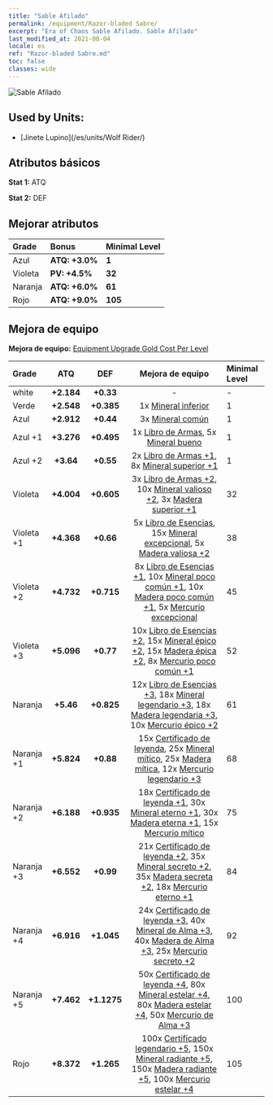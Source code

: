 ```yaml
---
title: "Sable Afilado"
permalink: /equipment/Razor-bladed Sabre/
excerpt: "Era of Chaos Sable Afilado. Sable Afilado"
last_modified_at: 2021-08-04
locale: es
ref: "Razor-bladed Sabre.md"
toc: false
classes: wide
---
```


  ![Sable Afilado](/images/e/e_4021.png)

## Used by Units:

* [Jinete Lupino](/es/units/Wolf Rider/) 


## Atributos básicos
 **Stat 1:** ATQ

 **Stat 2:** DEF

## Mejorar atributos

  |     Grade    |   Bonus | Minimal Level | 
  |:-------------|:--------|:--------------| 
  | Azul | **ATQ: +3.0%** | **1** | 
  | Violeta | **PV: +4.5%** | **32** | 
  | Naranja | **ATQ: +6.0%** | **61** | 
  | Rojo | **ATQ: +9.0%** | **105** | 


## Mejora de equipo
 **Mejora de equipo:** [Equipment Upgrade Gold Cost Per Level](/equipment/EquipmentUpgradeCostPerLevel/) 

  |          Grade      | ATQ | DEF | Mejora de equipo | Minimal Level |
  |:--------------------|:---------:|:---------:|:----------------:|:--------------|
  | white | **+2.184** | **+0.33** | - | - |
  | Verde | **+2.548** | **+0.385** | 1x [Mineral inferior](/ItemsES/mat_1/) | 1 |
  | Azul | **+2.912** | **+0.44** | 3x [Mineral común](/ItemsES/mat_6/) | 1 |
  | Azul +1 | **+3.276** | **+0.495** | 1x [Libro de Armas](/ItemsES/mat_18/), 5x [Mineral bueno](/ItemsES/mat_12/) | 1 |
  | Azul +2 | **+3.64** | **+0.55** | 2x [Libro de Armas +1](/ItemsES/mat_25/), 8x [Mineral superior +1](/ItemsES/mat_19/) | 1 |
  | Violeta | **+4.004** | **+0.605** | 3x [Libro de Armas +2](/ItemsES/mat_32/), 10x [Mineral valioso +2](/ItemsES/mat_26/), 3x [Madera superior +1](/ItemsES/mat_20/) | 32 |
  | Violeta +1 | **+4.368** | **+0.66** | 5x [Libro de Esencias](/ItemsES/mat_39/), 15x [Mineral excepcional](/ItemsES/mat_33/), 5x [Madera valiosa +2](/ItemsES/mat_27/) | 38 |
  | Violeta +2 | **+4.732** | **+0.715** | 8x [Libro de Esencias +1](/ItemsES/mat_46/), 10x [Mineral poco común +1](/ItemsES/mat_40/), 10x [Madera poco común +1](/ItemsES/mat_41/), 5x [Mercurio excepcional](/ItemsES/mat_35/) | 45 |
  | Violeta +3 | **+5.096** | **+0.77** | 10x [Libro de Esencias +2](/ItemsES/mat_53/), 15x [Mineral épico +2](/ItemsES/mat_47/), 15x [Madera épica +2](/ItemsES/mat_48/), 8x [Mercurio poco común +1](/ItemsES/mat_42/) | 52 |
  | Naranja | **+5.46** | **+0.825** | 12x [Libro de Esencias +3](/ItemsES/mat_60/), 18x [Mineral legendario +3](/ItemsES/mat_54/), 18x [Madera legendaria +3](/ItemsES/mat_55/), 10x [Mercurio épico +2](/ItemsES/mat_49/) | 61 |
  | Naranja +1 | **+5.824** | **+0.88** | 15x [Certificado de leyenda](/ItemsES/mat_67/), 25x [Mineral mítico](/ItemsES/mat_61/), 25x [Madera mítica](/ItemsES/mat_62/), 12x [Mercurio legendario +3](/ItemsES/mat_56/) | 68 |
  | Naranja +2 | **+6.188** | **+0.935** | 18x [Certificado de leyenda +1](/ItemsES/mat_74/), 30x [Mineral eterno +1](/ItemsES/mat_68/), 30x [Madera eterna +1](/ItemsES/mat_69/), 15x [Mercurio mítico](/ItemsES/mat_63/) | 75 |
  | Naranja +3 | **+6.552** | **+0.99** | 21x [Certificado de leyenda +2](/ItemsES/mat_81/), 35x [Mineral secreto +2](/ItemsES/mat_75/), 35x [Madera secreta +2](/ItemsES/mat_76/), 18x [Mercurio eterno +1](/ItemsES/mat_70/) | 84 |
  | Naranja +4 | **+6.916** | **+1.045** | 24x [Certificado de leyenda +3](/ItemsES/mat_88/), 40x [Mineral de Alma +3](/ItemsES/mat_82/), 40x [Madera de Alma +3](/ItemsES/mat_83/), 25x [Mercurio secreto +2](/ItemsES/mat_77/) | 92 |
  | Naranja +5 | **+7.462** | **+1.1275** | 50x [Certificado de leyenda +4](/ItemsES/mat_95/), 80x [Mineral estelar +4](/ItemsES/mat_89/), 80x [Madera estelar +4](/ItemsES/mat_90/), 50x [Mercurio de Alma +3](/ItemsES/mat_84/) | 100 |
  | Rojo | **+8.372** | **+1.265** | 100x [Certificado legendario +5](/ItemsES/mat_102/), 150x [Mineral radiante +5](/ItemsES/mat_96/), 150x [Madera radiante +5](/ItemsES/mat_97/), 100x [Mercurio estelar +4](/ItemsES/mat_91/) | 105 |

